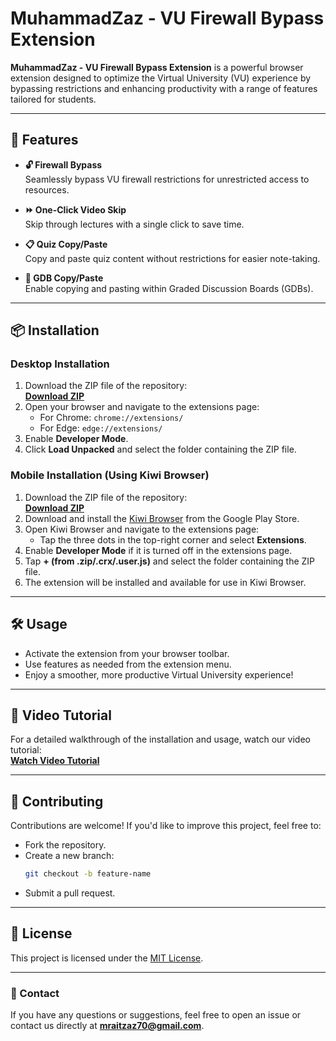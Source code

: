 # MuhammadZaz - VU Firewall Bypass Extension

**MuhammadZaz - VU Firewall Bypass Extension** is a powerful browser extension designed to optimize the Virtual University (VU) experience by bypassing restrictions and enhancing productivity with a range of features tailored for students.

---

## 🚀 Features

- **🔓 Firewall Bypass**  
  Seamlessly bypass VU firewall restrictions for unrestricted access to resources.

- **⏩ One-Click Video Skip**  
  Skip through lectures with a single click to save time.

- **📋 Quiz Copy/Paste**  
  Copy and paste quiz content without restrictions for easier note-taking.

- **📄 GDB Copy/Paste**  
  Enable copying and pasting within Graded Discussion Boards (GDBs).

---

## 📦 Installation

### Desktop Installation

1. Download the ZIP file of the repository:  
   [**Download ZIP**](https://github.com/aitzaz70/MuhammadZaz-VU-FIREWALL-EXTENSION/raw/refs/heads/main/%F0%9D%99%88%F0%9D%99%AA%F0%9D%99%9D%F0%9D%99%96%F0%9D%99%A2%F0%9D%99%A2%F0%9D%99%96%F0%9D%99%99%20%F0%9D%99%95%F0%9D%99%96%F0%9D%99%AF%EA%AA%9C%20VU%20Firewall%20Bypass.zip)
2. Open your browser and navigate to the extensions page:  
   - For Chrome: `chrome://extensions/`  
   - For Edge: `edge://extensions/`  
3. Enable **Developer Mode**.  
4. Click **Load Unpacked** and select the folder containing the ZIP file.

### Mobile Installation (Using Kiwi Browser)

1. Download the ZIP file of the repository:  
   [**Download ZIP**](https://github.com/aitzaz70/MuhammadZaz-VU-FIREWALL-EXTENSION/raw/refs/heads/main/%F0%9D%99%88%F0%9D%99%AA%F0%9D%99%9D%F0%9D%99%96%F0%9D%99%A2%F0%9D%99%A2%F0%9D%99%96%F0%9D%99%99%20%F0%9D%99%95%F0%9D%99%96%F0%9D%99%AF%EA%AA%9C%20VU%20Firewall%20Bypass.zip)
2. Download and install the [Kiwi Browser](https://play.google.com/store/apps/details?id=com.kiwibrowser.browser) from the Google Play Store.
3. Open Kiwi Browser and navigate to the extensions page:  
   - Tap the three dots in the top-right corner and select **Extensions**.
4. Enable **Developer Mode** if it is turned off in the extensions page.
5. Tap **+ (from .zip/.crx/.user.js)** and select the folder containing the ZIP file.
6. The extension will be installed and available for use in Kiwi Browser.

---

## 🛠️ Usage

- Activate the extension from your browser toolbar.  
- Use features as needed from the extension menu.  
- Enjoy a smoother, more productive Virtual University experience!

---

## 🎥 Video Tutorial

For a detailed walkthrough of the installation and usage, watch our video tutorial:  
[**Watch Video Tutorial**](https://github.com/user-attachments/assets/e189ee07-ab48-4f6a-83d2-c0b878990ad7)

---

## 🤝 Contributing

Contributions are welcome! If you'd like to improve this project, feel free to:  
- Fork the repository.  
- Create a new branch:  
  ```bash
  git checkout -b feature-name
  ```  
- Submit a pull request.

---

## 📝 License

This project is licensed under the [MIT License](LICENSE).

---

### 📧 Contact
If you have any questions or suggestions, feel free to open an issue or contact us directly at **mraitzaz70@gmail.com**.
